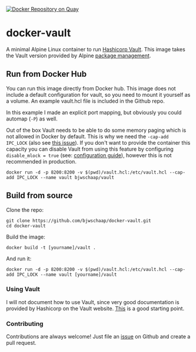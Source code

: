 [![Docker Repository on Quay](https://quay.io/repository/bjwschaap/alpine-vault/status "Docker Repository on Quay")](https://quay.io/repository/bjwschaap/alpine-vault)
# docker-vault
A minimal Alpine Linux container to run [Hashicorp Vault](http://vaultproject.io).
This image takes the Vault version provided by Alpine [package management](https://pkgs.alpinelinux.org/packages?name=vault&branch=&repo=&arch=&maintainer=).

## Run from Docker Hub
You can run this image directly from Docker hub. This image does not include a
default configuration for vault, so you need to mount it yourself as a volume.
An example vault.hcl file is included in the Github repo.

In this example I made an explicit port mapping, but obviously you could automap
(`-P`) as well.

Out of the box Vault needs to be able to do some memory paging which
is not allowed in Docker by default. This is why we need the `-cap-add IPC_LOCK`
(also see [this issue](https://github.com/hashicorp/vault/issues/59)). If you
don't want to provide the container this capacity you can disable Vault from
using this feature by configuring `disable_mlock = true` (see:
[configuration guide](https://www.vaultproject.io/docs/config/#disable_mlock)),
however this is not recommended in production.

```
docker run -d -p 8200:8200 -v $(pwd)/vault.hcl:/etc/vault.hcl --cap-add IPC_LOCK --name vault bjwschaap/vault
```

## Build from source
Clone the repo:
```
git clone https://github.com/bjwschaap/docker-vault.git
cd docker-vault
```

Build the image:
```
docker build -t [yourname]/vault .
```

And run it:
```
docker run -d -p 8200:8200 -v $(pwd)/vault.hcl:/etc/vault.hcl --cap-add IPC_LOCK --name vault [yourname]/vault
```

### Using Vault
I will not document how to use Vault, since very good documentation is provided
by Hashicorp on the Vault website.
[This](https://www.vaultproject.io/docs/concepts/index.html) is a good starting
point.

### Contributing
Contributions are always welcome! Just file an
[issue](https://github.com/bjwschaap/docker-vault/issues) on Github and create
a pull request.
